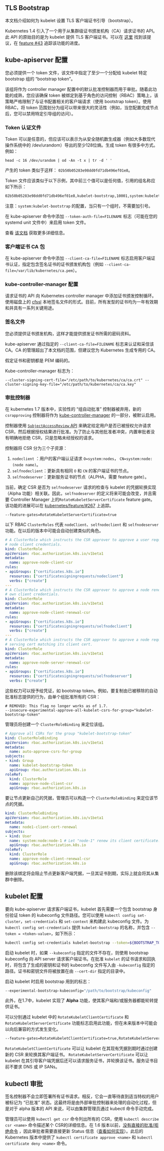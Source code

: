 ## TLS Bootstrap

本文档介绍如何为 kubelet 设置 TLS 客户端证书引导（bootstrap）。

Kubernetes 1.4 引入了一个用于从集群级证书颁发机构（CA）请求证书的 API。此 API 的原始目的是为 kubelet 提供 TLS 客户端证书。可以在 [这里](https://github.com/kubernetes/kubernetes/pull/20439) 找到该提议，在 [feature #43](https://github.com/kubernetes/features/issues/43) 追踪该功能的进度。

## kube-apiserver 配置

您必须提供一个 token 文件，该文件中指定了至少一个分配给 kubelet 特定 bootstrap 组的 “bootstrap token”。

该组将作为 controller manager 配置中的默认批准控制器而用于审批。随着此功能的成熟，您应该确保 token 被绑定到基于角色的访问控制（RBAC）策略上，该策略严格限制了与证书配置相关的客户端请求（使用 bootstrap token）。使用 RBAC，将 token 范围划分为组可以带来很大的灵活性（例如，当您配置完成节点后，您可以禁用特定引导组的访问）。

### Token 认证文件

Token 可以是任意的，但应该可以表示为从安全随机数生成器（例如大多数现代操作系统中的 /dev/urandom）导出的至少128位熵。生成 token 有很多中方式。例如：

`head -c 16 /dev/urandom | od -An -t x | tr -d ' '`

产生的 token 类似于这样： `02b50b05283e98dd0fd71db496ef01e8`。

Token 文件应该类似于以下示例，其中前三个值可以是任何值，引用的组名称应如下所示：

```bash
02b50b05283e98dd0fd71db496ef01e8,kubelet-bootstrap,10001,system:kubelet-bootstrap
```

注意：`system:kubelet-bootstrap` 的配置，当只有一个组时，不需要加引号。

在 kube-apiserver 命令中添加 `--token-auth-file=FILENAME` 标志（可能在您的 systemd unit 文件中）来启用 token 文件。

查看 [该文档](https://kubernetes.io/docs/admin/authentication/#static-token-file) 获取更多详细信息。

### 客户端证书 CA 包

在 kube-apiserver 命令中添加 `--client-ca-file=FILENAME` 标志启用客户端证书认证，指定包含签名证书的证书颁发机构包（例如 `--client-ca-file=/var/lib/kubernetes/ca.pem`）。

### kube-controller-manager 配置

请求证书的 API 向 Kubernetes controller manager 中添加证书颁发控制循环。使用磁盘上的 [cfssl](https://blog.cloudflare.com/introducing-cfssl/) 本地签名文件的形式。目前，所有发型的证书均为一年有效期和并具有一系列关键用途。

### 签名文件

您必须提供证书颁发机构，这样才能提供颁发证书所需的密码资料。

kube-apiserver 通过指定的 `--client-ca-file=FILENAME` 标志来认证和采信该 CA。CA 的管理超出了本文档的范围，但建议您为 Kubernetes 生成专用的 CA。

假定证书和密钥都是 PEM 编码的。

Kube-controller-manager 标志为：

```
--cluster-signing-cert-file="/etc/path/to/kubernetes/ca/ca.crt" --cluster-signing-key-file="/etc/path/to/kubernetes/ca/ca.key"
```

### 审批控制器

在 kubernetes 1.7 版本中，实验性的 “组自动批准” 控制器被弃用，新的 `csrapproving` 控制器将作为 [kube-controller-manager](https://kubernetes.io/docs/admin/kube-controller-manager) 的一部分，被默认启用。

控制器使用 [`SubjectAccessReview` API](https://kubernetes.io/docs/admin/authorization/#checking-api-access) 来确定给定用户是否已被授权允许请求 CSR，然后根据授权结果进行批准。为了防止与其他批准者冲突，内置审批者没有明确地拒绝 CSR，只是忽略未经授权的请求。

控制器将 CSR 分为三个子资源：

1. `nodeclient` ：用户的客户端认证请求 `O=system:nodes`， `CN=system:node:(node name)`。
2. `selfnodeclient`：更新具有相同 `O` 和 `CN` 的客户端证书的节点。
3. `selfnodeserver`：更新服务证书的节点（ALPHA，需要 feature gate）。

当前，确定 CSR 是否为 `selfnodeserver` 请求的检查与 kubelet 的凭据轮换实现（Alpha 功能）相关联。因此，`selfnodeserver` 的定义将来可能会改变，并且需要 Controller Manager 上的`RotateKubeletServerCertificate` feature gate。该功能的进展可以在 [kubernetes/feature/#267](https://github.com/kubernetes/features/issues/267) 上追踪。

```
--feature-gates=RotateKubeletServerCertificate=true
```

以下 RBAC `ClusterRoles` 代表 `nodeClient`、`selfnodeclient` 和 `selfnodeserver` 功能。在以后的版本中可能会自动创建类似的角色。

```yaml
# A ClusterRole which instructs the CSR approver to approve a user requesting
# node client credentials.
kind: ClusterRole
apiVersion: rbac.authorization.k8s.io/v1beta1
metadata:
  name: approve-node-client-csr
rules:
- apiGroups: ["certificates.k8s.io"]
  resources: ["certificatesigningrequests/nodeclient"]
  verbs: ["create"]
---
# A ClusterRole which instructs the CSR approver to approve a node renewing its
# own client credentials.
kind: ClusterRole
apiVersion: rbac.authorization.k8s.io/v1beta1
metadata:
  name: approve-node-client-renewal-csr
rules:
- apiGroups: ["certificates.k8s.io"]
  resources: ["certificatesigningrequests/selfnodeclient"]
  verbs: ["create"]
---
# A ClusterRole which instructs the CSR approver to approve a node requesting a
# serving cert matching its client cert.
kind: ClusterRole
apiVersion: rbac.authorization.k8s.io/v1beta1
metadata:
  name: approve-node-server-renewal-csr
rules:
- apiGroups: ["certificates.k8s.io"]
  resources: ["certificatesigningrequests/selfnodeserver"]
  verbs: ["create"]
```

这些权力可以授予给凭证，如 bootstrap token。例如，要复制由已被移除的自动批准标志提供的行为，由单个组批准所有的 CSR：

```
# REMOVED: This flag no longer works as of 1.7.
--insecure-experimental-approve-all-kubelet-csrs-for-group="kubelet-bootstrap-token"
```

管理员将创建一个 `ClusterRoleBinding` 来定位该组。

```yaml
# Approve all CSRs for the group "kubelet-bootstrap-token"
kind: ClusterRoleBinding
apiVersion: rbac.authorization.k8s.io/v1beta1
metadata:
  name: auto-approve-csrs-for-group
subjects:
- kind: Group
  name: kubelet-bootstrap-token
  apiGroup: rbac.authorization.k8s.io
roleRef:
  kind: ClusterRole
  name: approve-node-client-csr
  apiGroup: rbac.authorization.k8s.io
```

要让节点更新自己的凭据，管理员可以构造一个 `ClusterRoleBinding` 来定位该节点的凭据。

```yaml
kind: ClusterRoleBinding
apiVersion: rbac.authorization.k8s.io/v1beta1
metadata:
  name: node1-client-cert-renewal
subjects:
- kind: User
  name: system:node:node-1 # Let "node-1" renew its client certificate.
  apiGroup: rbac.authorization.k8s.io
roleRef:
  kind: ClusterRole
  name: approve-node-client-renewal-csr
  apiGroup: rbac.authorization.k8s.io
```

删除该绑定将会阻止节点更新客户端凭据，一旦其证书到期，实际上就会将其从集群中删除。

## kubelet 配置

要向 kube-apiserver 请求客户端证书，kubelet 首先需要一个包含 bootstrap 身份验证 token 的 kubeconfig 文件路径。您可以使用 `kubectl config set-cluster`，`set-credentials` 和 `set-context` 来构建此 kubeconfig 文件。为 `kubectl config set-credentials` 提供 `kubelet-bootstrap` 的名称，并包含 `--token = <token-value>`，如下所示：

```bash
kubectl config set-credentials kubelet-bootstrap --token=${BOOTSTRAP_TOKEN} --kubeconfig=bootstrap.kubeconfig
```

启动 kubelet 时，如果 `--kubeconfig` 指定的文件不存在，则使用 bootstrap kubeconfig 向 API server 请求客户端证书。在批准 `kubelet` 的证书请求和回执时，将包含了生成的密钥和证书的 kubeconfig 文件写入由 `-kubeconfig` 指定的路径。证书和密钥文件将被放置在由 `--cert-dir` 指定的目录中。

启动 kubelet 时启用 bootstrap 用到的标志：

```bash
--experimental-bootstrap-kubeconfig="/path/to/bootstrap/kubeconfig"
```

此外，在1.7中，kubelet 实现了 **Alpha** 功能，使其客户端和/或服务器都能轮转提供证书。

可以分别通过 kubelet 中的 `RotateKubeletClientCertificate` 和 `RotateKubeletServerCertificate` 功能标志启用此功能，但在未来版本中可能会以向后兼容的方式发生变化。

```bash
--feature-gates=RotateKubeletClientCertificate=true,RotateKubeletServerCertificate=true
```

`RotateKubeletClientCertificate` 可以让 kubelet 在其现有凭据到期时通过创建新的 CSR 来轮换其客户端证书。 `RotateKubeletServerCertificate` 可以让 kubelet 在其引导客户端凭据后还可以请求服务证书，并轮换该证书。服务证书目前不要求 DNS 或 IP SANs。

## kubectl 审批

签名控制器不会立即签署所有证书请求。相反，它会一直等待直到适当特权的用户被标记为 “已批准” 状态。这最终将是由外部审批控制器来处理的自动化过程，但是对于 alpha 版本的 API 来说，可以由集群管理员通过 kubectl 命令手动完成。

管理员可以使用 `kubectl get csr` 命令列出所有的 CSR，使用 `kubectl describe csr <name>` 命令描述某个 CSR的详细信息。在 1.6 版本以前，[没有直接的批准/拒绝命令](https://github.com/kubernetes/kubernetes/issues/30163) ，因此审批者需要直接更新 Status 信息（[查看如何实现](https://github.com/gtank/csrctl)）。此后的 Kubernetes 版本中提供了 `kubectl certificate approve <name>` 和 `kubectl certificate deny <name>` 命令。

